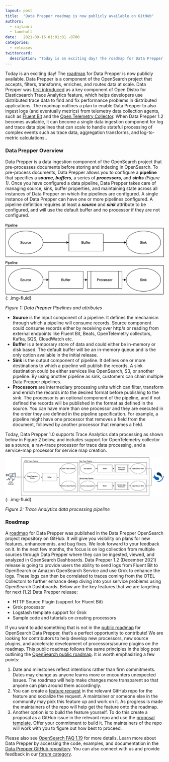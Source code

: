 ```yaml
---
layout: post
title:  "Data Prepper roadmap is now publicly available on GitHub"
authors: 
  - rajtaori
  - laneholl
date:   2021-09-16 01:01:01 -0700
categories: 
  - releases
twittercard:
  description: "Today is an exciting day! The roadmap for Data Prepper is now publicly available. Data Prepper is a component of OpenSearch that accepts, filters, transforms, enriches, and routes data at scale. "
---
```


Today is an exciting day! The [roadmap](https://github.com/opensearch-project/data-prepper/projects/1) for Data Prepper is now publicly available. Data Prepper is a component of the OpenSearch project that accepts, filters, transforms, enriches, and routes data at scale. Data Prepper was [first introduced](https://opendistro.github.io/for-elasticsearch/blog/releases/2020/12/announcing-trace-analytics/) as a key component of Open Distro for Elasticsearch Trace Analytics feature, which helps developers use distributed trace data to find and fix performance problems in distributed applications. The roadmap outlines a plan to enable Data Prepper to also ingest logs (and eventually metrics) from telemetry data collection agents, such as [Fluent Bit](https://fluentbit.io/) and the [Open Telemetry Collector](https://opentelemetry.io/docs/collector/). When Data Prepper 1.2 becomes available, it can become a single data ingestion component for log and trace data pipelines that can scale to handle stateful processing of complex events such as trace data, aggregation transforms, and log-to-metric calculations.. 

### Data Prepper Overview

Data Prepper is a data ingestion component of the OpenSearch project that pre-processes documents before storing and indexing in OpenSearch. To pre-process documents, Data Prepper allows you to configure a **pipeline** that specifies a ***source***, ***buffers***, a series of ***processors***, and ***sinks*** *(Figure 1)*. Once you have configured a data pipeline, Data Prepper takes care of managing source, sink, buffer properties, and maintaining state across all instances of Data Prepper on which the pipelines are configured. A single instance of Data Prepper can have one or more pipelines configured. A pipeline definition requires at least a ***source*** and ***sink*** attribute to be configured, and will use the default buffer and no processor if they are not configured. 

![Data Prepper Basics](/assets/media/blog-images/2021-09-16-data-prepper-roadmap/figure1.png){: .img-fluid}

*Figure 1: Data Prepper Pipelines and attributes*


* **Source** is the input component of a pipeline. It defines the mechanism through which a pipeline will consume records. Source component could consume records either by receiving over http/s or reading from external endpoints like Fluent Bit, Beats, OpenTelemetry collectors, Kafka, SQS, CloudWatch etc. 
* **Buffer** is a temporary store of data and could either be in-memory or disk based. The default buffer will be an in-memory queue and is the only option available in the initial release.
* **Sink** is the output component of pipeline. It defines one or more destinations to which a pipeline will publish the records. A sink destination could be either services like OpenSearch, S3, or another pipeline. By using another pipeline as sink, customers can chain multiple Data Prepper pipelines. 
* **Processors** are intermediary processing units which can filter, transform and enrich the records into the desired format before publishing to the sink. The processor is an optional component of the pipeline, and if not defined the records will be published in the format as defined in the source. You can have more than one processor and they are executed in the order they are defined in the pipeline specification. For example, a pipeline might have one processor that removes a field from the document, followed by another processor that renames a field.

Today, Data Prepper 1.0 supports Trace Analytics data processing as shown below in Figure 2 below, and includes support for OpenTelemetry collector as a source, a raw-trace processor for trace data processing, and a service-map processor for service map creation.

![Data Prepper Basics](/assets/media/blog-images/2021-09-16-data-prepper-roadmap/figure2.png){: .img-fluid}

*Figure 2: Trace Analytics data processing pipeline*

### Roadmap

A [roadmap](https://github.com/opensearch-project/data-prepper/projects/1) for Data Prepper was published in the Data Prepper OpenSearch project repository on GitHub. It will give you visibility on plans for new features, enhancements, and bug fixes. We look forward to your feedback on it. In the next few months, the focus is on log collection from multiple sources through Data Prepper where they can be ingested, viewed, and analyzed in OpenSearch Dashboards. Data Prepper 1.2 (December 2021) release is going to provide users the ability to send logs from Fluent Bit to OpenSearch or Amazon OpenSearch Service and use Grok to enhance the logs. These logs can then be correlated to traces coming from the OTEL Collectors to further enhance deep diving into your service problems using OpenSearch Dashboards. Below are the key features that we are targeting for next (1.2) Data Prepper release:

* HTTP Source Plugin (support for Fluent Bit)
* Grok processor
* Logstash template support for Grok
* Sample code and tutorials on creating processors


If you want to add something that is not in the [public roadmap](https://github.com/opensearch-project/data-prepper/projects/1) for OpenSearch Data Prepper, that’s a perfect opportunity to contribute! We are looking for contributors to help develop new processors, new source plugins, and accelerate development of processors/source plugins on the roadmap. This public roadmap follows the same principles in the blog post outlining the [OpenSearch public roadmap](https://opensearch.org/blog/update/2021/05/opensearch-roadmap-announcement/). It is worth emphasizing a few points:

1. Date and milestones reflect intentions rather than firm commitments. Dates may change as anyone learns more or encounters unexpected issues. The roadmap will help make changes more transparent so that anyone can plan around them accordingly. 
2. You can create a [feature request](https://github.com/opensearch-project/.github/blob/main/ISSUE_TEMPLATE/FEATURE_REQUEST_TEMPLATE.md) in the relevant GitHub repo for the feature and socialize the request. A maintainer or someone else in the community may pick this feature up and work on it. As progress is made the maintainers of the repo will help get the feature onto the roadmap.
3. Another option is to build the feature yourself. To do this create a proposal as a GitHub issue in the relevant repo and use the [proposal template](https://github.com/opensearch-project/.github/blob/main/ISSUE_TEMPLATE/PROPOSAL_TEMPLATE.md). Offer your commitment to build it. The maintainers of the repo will work with you to figure out how best to proceed. 

Please also see [OpenSearch FAQ 1.19](https://opensearch.org/faq#q1.19) for more details. Learn more about Data Prepper by accessing the code, examples, and documentation in the [Data Prepper GitHub repository](https://github.com/opensearch-project/data-prepper). You can also connect with us and provide feedback in our [forum category](https://discuss.opendistrocommunity.dev/t/about-the-data-prepper-category/7038).
